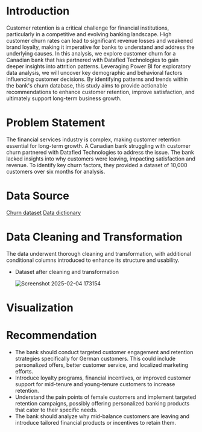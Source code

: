 # Introduction 
Customer retention is a critical challenge for financial institutions, particularly in a competitive and evolving banking landscape. High customer churn rates can lead to significant revenue losses and weakened brand loyalty, making it imperative for banks to understand and address the underlying causes. In this analysis, we explore customer churn for a Canadian bank that has partnered with Datafied Technologies to gain deeper insights into attrition patterns. Leveraging Power BI for exploratory data analysis, we will uncover key demographic and behavioral factors influencing customer decisions. By identifying patterns and trends within the bank's churn database, this study aims to provide actionable recommendations to enhance customer retention, improve satisfaction, and ultimately support long-term business growth.


# Problem Statement
The financial services industry is complex, making customer retention essential for long-term growth. A Canadian bank struggling with customer churn partnered with Datafied Technologies to address the issue. The bank lacked insights into why customers were leaving, impacting satisfaction and revenue. To identify key churn factors, they provided a dataset of 10,000 customers over six months for analysis.

# Data Source 
[Churn dataset](https://docs.google.com/spreadsheets/d/1uaklnnc7yeQFgHBR4cP9w91QJcUypdRZWud-MMk8FQM/edit?usp=sharing)
[Data dictionary](https://docs.google.com/document/d/1LujgftXUBdd7fEscYFml0meJq6xdREsph_pw--PRMeU/edit?usp=sharing)

# Data Cleaning and Transformation
The data underwent thorough cleaning and transformation, with additional conditional columns introduced to enhance its structure and usability.
- Dataset after cleaning and transformation

  ![Screenshot 2025-02-04 173154](https://github.com/user-attachments/assets/a8c2f015-902e-40fc-9f6e-69e19e9896c1)

# Visualization

# Recommendation
- The bank should conduct targeted customer engagement and retention strategies specifically for German customers. This could include personalized offers, better customer service, and localized marketing efforts.
-  Introduce loyalty programs, financial incentives, or improved customer support for mid-tenure and young-tenure customers to increase retention.
-  Understand the pain points of female customers and implement targeted retention campaigns, possibly offering personalized banking products that cater to their specific needs.
- The bank should analyze why mid-balance customers are leaving and introduce tailored financial products or incentives to retain them. 




